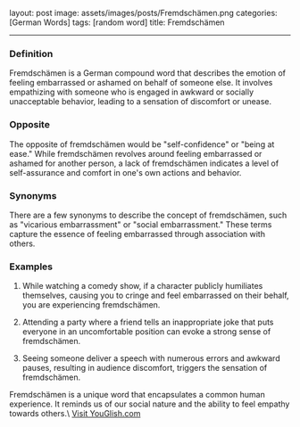 layout: post
image: assets/images/posts/Fremdschämen.png
categories: [German Words]
tags: [random word]
title: Fremdschämen

---

### Definition
Fremdschämen is a German compound word that describes the emotion of feeling embarrassed or ashamed on behalf of someone else. It involves empathizing with someone who is engaged in awkward or socially unacceptable behavior, leading to a sensation of discomfort or unease.

### Opposite
The opposite of fremdschämen would be "self-confidence" or "being at ease." While fremdschämen revolves around feeling embarrassed or ashamed for another person, a lack of fremdschämen indicates a level of self-assurance and comfort in one's own actions and behavior.

### Synonyms
There are a few synonyms to describe the concept of fremdschämen, such as "vicarious embarrassment" or "social embarrassment." These terms capture the essence of feeling embarrassed through association with others.

### Examples
1. While watching a comedy show, if a character publicly humiliates themselves, causing you to cringe and feel embarrassed on their behalf, you are experiencing fremdschämen.

2. Attending a party where a friend tells an inappropriate joke that puts everyone in an uncomfortable position can evoke a strong sense of fremdschämen.

3. Seeing someone deliver a speech with numerous errors and awkward pauses, resulting in audience discomfort, triggers the sensation of fremdschämen.

Fremdschämen is a unique word that encapsulates a common human experience. It reminds us of our social nature and the ability to feel empathy towards others.\ <a id="yg-widget-0" class="youglish-widget" data-query="Fremdschämen" data-lang="german" data-components="8412" data-auto-start="0" data-bkg-color="theme_light" data-title="How%20to%20pronounce%20Fremdschämen%20in%20German"  rel="nofollow" href="https://youglish.com">Visit YouGlish.com</a><script async src="https://youglish.com/public/emb/widget.js" charset="utf-8"></script>